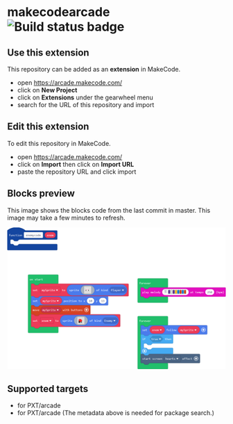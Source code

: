 # makecodearcade ![Build status badge](https://github.com/partypiotr/makecodearcade/workflows/MakeCode/badge.svg)



## Use this extension

This repository can be added as an **extension** in MakeCode.

* open https://arcade.makecode.com/
* click on **New Project**
* click on **Extensions** under the gearwheel menu
* search for the URL of this repository and import

## Edit this extension

To edit this repository in MakeCode.

* open https://arcade.makecode.com/
* click on **Import** then click on **Import URL**
* paste the repository URL and click import

## Blocks preview

This image shows the blocks code from the last commit in master.
This image may take a few minutes to refresh.

![A rendered view of the blocks](https://github.com/partypiotr/makecodearcade/raw/master/.makecode/blocks.png)

## Supported targets

* for PXT/arcade
* for PXT/arcade
(The metadata above is needed for package search.)

